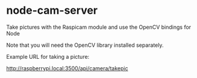 # node-cam-server
Take pictures with the Raspicam module and use the OpenCV bindings for Node


Note that you will need the OpenCV library installed separately.

Example URL for taking a picture:

http://raspberrypi.local:3500/api/camera/takepic
